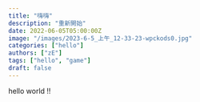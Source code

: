 ```yaml
---
title: "嗨嗨"
description: "重新開始"
date: 2022-06-05T05:00:00Z
image: "/images/2023-6-5_上午_12-33-23-wpckods0.jpg"
categories: ["hello"]
authors: ["zE"]
tags: ["hello", "game"]
draft: false
---
```

hello world !!
